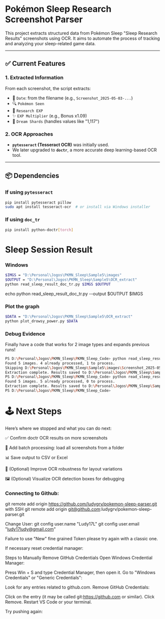 # Pokémon Sleep Research Screenshot Parser

This project extracts structured data from Pokémon Sleep "Sleep Research Results" screenshots using OCR. It aims to automate the process of tracking and analyzing your sleep-related game data.

---

## ✅ Current Features

### 1. Extracted Information
From each screenshot, the script extracts:
- 📅 `Date`: from the filename (e.g., `Screenshot_2025-05-03-...`)
- 🔍 `Pokémon Seen`
- 🔬 `Research EXP`
- ✨ `EXP Multiplier` (e.g., Bonus x1.09)
- 💎 `Dream Shards` (handles values like "1,117")

### 2. OCR Approaches
- **`pytesseract` (Tesseract OCR)** was initially used.
- We later upgraded to **`doctr`**, a more accurate deep learning-based OCR tool.

---

## 📦 Dependencies

### If using `pytesseract`
```bash
pip install pytesseract pillow
sudo apt install tesseract-ocr  # or install via Windows installer
```
### If using `doc_tr`
```bash
pip install python-doctr[torch]
```

# Sleep Session Result

### Windows
```bash
$IMGS = "D:\Personal\Jogos\PKMN_Sleep\Sample5\images"
$OUTPUT = "D:\Personal\Jogos\PKMN_Sleep\Sample5\OCR_extract"
python read_sleep_result_doc_tr.py $IMGS $OUTPUT 
```
echo python read_sleep_result_doc_tr.py --output $OUTPUT $IMGS

### Plot the graph
```bash
$DATA = "D:\Personal\Jogos\PKMN_Sleep\Sample5\OCR_extract"
python plot_drowsy_power.py $DATA
```


### Debug Evidence
Finally have a code that works for 2 image types and expands previous runs!

```bash
PS D:\Personal\Jogos\PKMN_Sleep\PKMN_Sleep_Code> python read_sleep_result_doc_tr.py $IMGS $OUTPUT 
Found 5 images. 4 already processed, 1 to process.
Skipping D:\Personal\Jogos\PKMN_Sleep\Sample5\images\Screenshot_2025-05-05-06-49-59-085_jp.pokemon.pokemonsleep.jpg: Unknown Image
Extraction complete. Results saved to D:\Personal\Jogos\PKMN_Sleep\Sample5\OCR_extract
PS D:\Personal\Jogos\PKMN_Sleep\PKMN_Sleep_Code> python read_sleep_result_doc_tr.py $IMGS $OUTPUT 
Found 5 images. 5 already processed, 0 to process.
Extraction complete. Results saved to D:\Personal\Jogos\PKMN_Sleep\Sample5\OCR_extract
PS D:\Personal\Jogos\PKMN_Sleep\PKMN_Sleep_Code> 
```
# 🕹️ Next Steps
Here’s where we stopped and what you can do next:

 ✅ Confirm doctr OCR results on more screenshots

 📁 Add batch processing: load all screenshots from a folder

 📊 Save output to CSV or Excel

 🧠 (Optional) Improve OCR robustness for layout variations

 🖼️ (Optional) Visualize OCR detection boxes for debugging

 ### Connecting to Github:

git remote add origin https://github.com/ludygrv/pokemon-sleep-parser.git
with SSH
git remote add origin git@github.com:ludygrv/pokemon-sleep-parser.git

Change User:
git config user.name "Ludy17L"
git config user.email "ludy17ludy@gmail.com"

Failure to use "New" fine grained Token please try again with a classic one.

If necessary reset credential manager:

Steps to Manually Remove GitHub Credentials
Open Windows Credential Manager:

Press Win + S and type Credential Manager, then open it.
Go to "Windows Credentials" or "Generic Credentials":

Look for any entries related to github.com.
Remove GitHub Credentials:

Click on the entry (it may be called git:https://github.com or similar).
Click Remove.
Restart VS Code or your terminal.

Try pushing again: